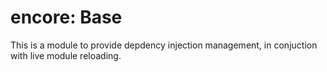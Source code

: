encore: Base
===

This is a module to provide depdency injection management, in conjuction with live module reloading.